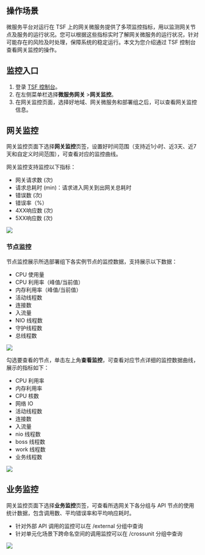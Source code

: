 ## 操作场景

微服务平台对运行在 TSF 上的网关微服务提供了多项监控指标，用以监测网关节点及服务的运行状况。您可以根据这些指标实时了解网关微服务的运行状况，针对可能存在的风险及时处理，保障系统的稳定运行。本文为您介绍通过 TSF 控制台查看网关监控的操作。

## 监控入口

1. 登录 [TSF 控制台](https://console.cloud.tencent.com/tsf)。
2. 在左侧菜单栏选择**微服务网关** >**网关监控**。
3. 在网关监控页面，选择好地域、网关微服务和部署组之后，可以查看网关监控信息。



## 网关监控

网关监控页面下选择**网关监控**页签，设置好时间范围（支持近1小时、近3天、近7天和自定义时间范围），可查看对应的监控曲线。

网关监控支持监控以下指标：
- 网关请求数 (次)
- 请求总耗时 (min)：请求进入网关到出网关总耗时
- 错误数 (次)
- 错误率（%）
- 4XX响应数 (次)
- 5XX响应数 (次)


![](https://qcloudimg.tencent-cloud.cn/raw/76e627e6718c08011b65c83dc803ece8.png)



### 节点监控

节点监控展示所选部署组下各实例节点的监控数据，支持展示以下数据：

- CPU 使用量
- CPU 利用率（峰值/当前值）
- 内存利用率（峰值/当前值）
- 活动线程数
- 连接数
- 入流量
- NIO 线程数
- 守护线程数
- 总线程数

![](https://qcloudimg.tencent-cloud.cn/raw/883d5bc65caabff0ffa4811d882e1926.png)

勾选要查看的节点，单击左上角**查看监控**，可查看对应节点详细的监控数据曲线，展示的指标如下：

- CPU 利用率 
- 内存利用率 
- CPU 核数 
- 网络 IO
- 活动线程数
- 连接数
- 入流量 
- nio 线程数
- boss 线程数
- work 线程数
- 业务线程数

![](https://qcloudimg.tencent-cloud.cn/raw/971544fb241be60c17027a1ff08a4fce.png)

## 业务监控

网关监控页面下选择**业务监控**页签，可查看所选网关下各分组与 API 节点的使用统计数据，包含调用数、平均错误率和平均响应耗时。

- 针对外部 API 调用的监控可以在 /external 分组中查询
- 针对单元化场景下跨命名空间的调用监控可以在 /crossunit 分组中查询
  



![](https://qcloudimg.tencent-cloud.cn/raw/8b82ba2d3415b4588a7452b47a10fd61.png)

   
